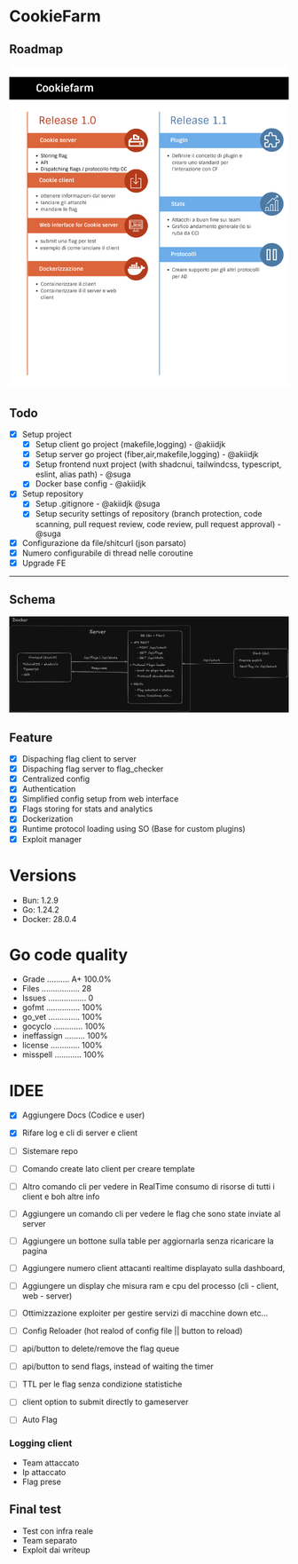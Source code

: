 # CookieFarm

## Roadmap

![Roadmap](images/roadmap.png)

## Todo

- [x] Setup project
  - [x] Setup client go project (makefile,logging) - @akiidjk
  - [x] Setup server go project (fiber,air,makefile,logging) - @akiidjk
  - [x] Setup frontend nuxt project (with shadcnui, tailwindcss, typescript, eslint, alias path) - @suga
  - [x] Docker base config - @akiidjk
- [x] Setup repository
  - [x] Setup .gitignore - @akiidjk @suga
  - [x] Setup security settings of repository (branch protection, code scanning, pull request review, code review, pull request approval) - @suga
- [x] Configurazione da file/shitcurl (json parsato)
- [x] Numero configurabile di thread nelle coroutine
- [x] Upgrade FE

---

## Schema

![Schema](images/schema.png)


## Feature

- [x] Dispaching flag client to server
- [x] Dispaching flag server to flag_checker
- [x] Centralized config
- [x] Authentication
- [x] Simplified config setup from web interface
- [x] Flags storing for stats and analytics
- [x] Dockerization
- [x] Runtime protocol loading using SO (Base for custom plugins)
- [x] Exploit manager

# Versions

- Bun: 1.2.9
- Go: 1.24.2
- Docker: 28.0.4


# Go code quality

- Grade .......... A+ 100.0%
- Files ................. 28
- Issues ................. 0
- gofmt ............... 100%
- go_vet .............. 100%
- gocyclo ............. 100%
- ineffassign ......... 100%
- license ............. 100%
- misspell ............ 100%

# IDEE

- [x] Aggiungere Docs (Codice e user)
- [x] Rifare log e cli di server e client
- [ ] Sistemare repo
- [ ] Comando create lato client per creare template
- [ ] Altro comando cli per vedere in RealTime consumo di risorse di tutti i client e boh altre info
- [ ] Aggiungere un comando cli per vedere le flag che sono state inviate al server
- [ ] Aggiungere un bottone sulla table per aggiornarla senza ricaricare la pagina



- [ ] Aggiungere numero client attacanti realtime displayato sulla dashboard,
- [ ] Aggiungere un display che misura ram e cpu del processo (cli - client, web - server)
- [ ] Ottimizzazione exploiter per gestire servizi di macchine down etc...
- [ ] Config Reloader (hot realod of config file || button to reload)
- [ ] api/button to delete/remove the flag queue
- [ ] api/button to send flags, instead of waiting the timer
- [ ] TTL per le flag senza condizione statistiche
- [ ] client option to submit directly to gameserver
- [ ] Auto Flag



### Logging client

- Team attaccato
- Ip attaccato
- Flag prese


## Final test

- Test con infra reale
- Team separato
- Exploit dai writeup
